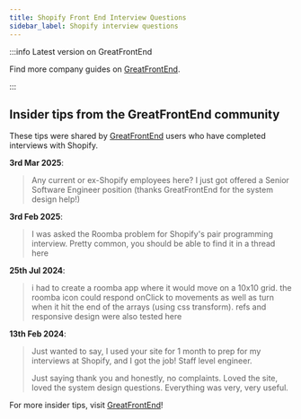 ```yaml
---
title: Shopify Front End Interview Questions
sidebar_label: Shopify interview questions
---
```


:::info Latest version on GreatFrontEnd

Find more company guides on [GreatFrontEnd](https://www.greatfrontend.com/interviews/company?utm_source=frontendinterviewhandbook&utm_medium=referral&gnrs=frontendinterviewhandbook).

:::

## Insider tips from the GreatFrontEnd community

These tips were shared by [GreatFrontEnd](https://www.greatfrontend.com/?utm_source=frontendinterviewhandbook&utm_medium=referral&gnrs=frontendinterviewhandbook) users who have completed interviews with Shopify.

**3rd Mar 2025**:

> Any current or ex-Shopify employees here? I just got offered a Senior Software Engineer position (thanks GreatFrontEnd for the system design help!)

**3rd Feb 2025**:

> I was asked the Roomba problem for Shopify's pair programming interview. Pretty common, you should be able to find it in a thread here

**25th Jul 2024**:

> i had to create a roomba app where it would move on a 10x10 grid. the roomba icon could respond onClick to movements as well as turn when it hit the end of the arrays (using css transform). refs and responsive design were also tested here

**13th Feb 2024**:

> Just wanted to say, I used your site for 1 month to prep for my interviews at Shopify, and I got the job! Staff level engineer.
>
> Just saying thank you and honestly, no complaints. Loved the site, loved the system design questions. Everything was very, very useful.

For more insider tips, visit [GreatFrontEnd](https://www.greatfrontend.com/?utm_source=frontendinterviewhandbook&utm_medium=referral&gnrs=frontendinterviewhandbook)!
